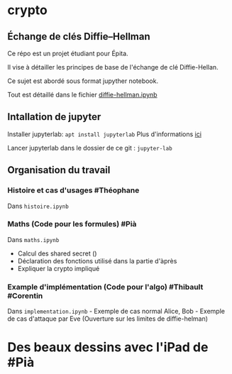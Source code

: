 # crypto
## Échange de clés Diffie–Hellman

Ce répo est un projet étudiant pour Épita.

Il vise à détailler les principes de base de l'échange de clé Diffie-Hellan.

Ce sujet est abordé sous format jupyther notebook.

Tout est détaillé dans le fichier [diffie-hellman.ipynb](https://github.com/thibaultt/crypto/blob/main/diffie-hellman.ipynb)

## Intallation de jupyter

Installer jupyterlab:
`apt install jupyterlab`
Plus d'informations [ici](https://jupyter.org/install)

Lancer jupyterlab dans le dossier de ce git :
`jupyter-lab`

## Organisation du travail

### Histoire et cas d'usages #Théophane
Dans `histoire.ipynb`

### Maths (Code pour les formules) #Pià
Dans `maths.ipynb`
   - Calcul des shared secret ()
   - Déclaration des fonctions utilisé dans la partie d'àprès
   - Expliquer la crypto impliqué 
### Example d'implémentation (Code pour l'algo) #Thibault #Corentin
Dans `implementation.ipynb`
    - Exemple de cas normal Alice, Bob
    - Exemple de cas d'attaque par Eve
    (Ouverture sur les limites de diffie-helman)

# Des beaux dessins avec l'iPad de #Pià

